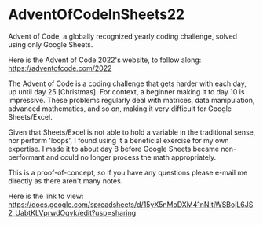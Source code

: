 # AdventOfCodeInSheets22
Advent of Code, a globally recognized yearly coding challenge, solved using only Google Sheets.

Here is the Advent of Code 2022's website, to follow along: https://adventofcode.com/2022

The Advent of Code is a coding challenge that gets harder with each day, up until day 25 [Christmas].
For context, a beginner making it to day 10 is impressive.
These problems regularly deal with matrices, data manipulation, advanced mathematics, and so on, making it very difficult for Google Sheets/Excel.

Given that Sheets/Excel is not able to hold a variable in the traditional sense, nor perform 'loops', I found using it a beneficial exercise for my own expertise.
I made it to about day 8 before Google Sheets became non-performant and could no longer process the math appropriately.

This is a proof-of-concept, so if you have any questions please e-mail me directly as there aren't many notes.

Here is the link to view:
https://docs.google.com/spreadsheets/d/15yX5nMoDXM41nNItjWSBojL6JS2_UabtKLVprwdOqvk/edit?usp=sharing
